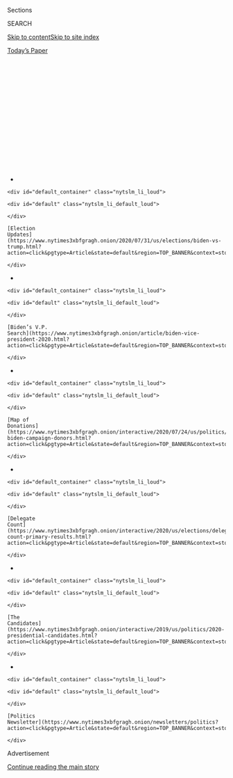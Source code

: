 <div id="app">

<div>

<div>

<div>

<div class="NYTAppHideMasthead css-1q2w90k e1suatyy0">

<div class="section css-ui9rw0 e1suatyy2">

<div class="css-eph4ug er09x8g0">

<div class="css-6n7j50">

</div>

<span class="css-1dv1kvn">Sections</span>

<div class="css-10488qs">

<span class="css-1dv1kvn">SEARCH</span>

</div>

[Skip to content](#site-content)[Skip to site
index](#site-index)

</div>

<div class="css-10698na e1huz5gh0">

</div>

</div>

<div id="masthead-bar-one" class="section hasLinks css-15hmgas e1csuq9d3">

<div class="css-uqyvli e1csuq9d0">

</div>

<div class="css-1uqjmks e1csuq9d1">

</div>

<div class="css-9e9ivx">

[](https://myaccount.nytimes3xbfgragh.onion/auth/login?response_type=cookie&client_id=vi)

</div>

<div class="css-1bvtpon e1csuq9d2">

[Today’s
Paper](https://www.nytimes3xbfgragh.onion/section/todayspaper)

</div>

</div>

</div>

</div>

<div data-aria-hidden="false">

<div id="site-content" data-role="main">

<div>

<div class="css-1aor85t" style="opacity:0.000000001;z-index:-1;visibility:hidden">

<div class="css-1hqnpie">

<div class="css-epjblv">

<span class="css-17xtcya">[The
Upshot](/section/upshot)</span><span class="css-x15j1o">|</span><span class="css-fwqvlz">In
Poll, Trump Falls Far Behind Biden in Six Key Battleground
States</span>

</div>

<div class="css-k008qs">

<div class="css-1iwv8en">

<span class="css-18z7m18"></span>

<div>

</div>

</div>

<span class="css-1n6z4y">https://nyti.ms/2CCmZhz</span>

<div class="css-1705lsu">

<div class="css-4xjgmj">

<div class="css-4skfbu" data-role="toolbar" data-aria-label="Social Media Share buttons, Save button, and Comments Panel with current comment count" data-testid="share-tools">

  - 
  - 
  - 
  - 
    
    <div class="css-6n7j50">
    
    </div>

  - 
  - 

</div>

</div>

</div>

</div>

</div>

</div>

<div id="NYT_TOP_BANNER_REGION" class="css-13pd83m">

<div>

<div id="styln-elections-notifications-menu" class="section interactive-content interactive-size-medium css-1edisqu">

<div class="css-17ih8de interactive-body">

<div class="nytslm_innerContainer" data-aria-live="polite">

<div class="nytslm_title">

</div>

  - 
    
    <div id="default_container" class="nytslm_li_loud">
    
    <div id="default" class="nytslm_li_default_loud">
    
    </div>
    
    [Election
    Updates](https://www.nytimes3xbfgragh.onion/2020/07/31/us/elections/biden-vs-trump.html?action=click&pgtype=Article&state=default&region=TOP_BANNER&context=storylines_menu)
    
    </div>

  - 
    
    <div id="default_container" class="nytslm_li_loud">
    
    <div id="default" class="nytslm_li_default_loud">
    
    </div>
    
    [Biden’s V.P.
    Search](https://www.nytimes3xbfgragh.onion/article/biden-vice-president-2020.html?action=click&pgtype=Article&state=default&region=TOP_BANNER&context=storylines_menu)
    
    </div>

  - 
    
    <div id="default_container" class="nytslm_li_loud">
    
    <div id="default" class="nytslm_li_default_loud">
    
    </div>
    
    [Map of
    Donations](https://www.nytimes3xbfgragh.onion/interactive/2020/07/24/us/politics/trump-biden-campaign-donors.html?action=click&pgtype=Article&state=default&region=TOP_BANNER&context=storylines_menu)
    
    </div>

  - 
    
    <div id="default_container" class="nytslm_li_loud">
    
    <div id="default" class="nytslm_li_default_loud">
    
    </div>
    
    [Delegate
    Count](https://www.nytimes3xbfgragh.onion/interactive/2020/us/elections/delegate-count-primary-results.html?action=click&pgtype=Article&state=default&region=TOP_BANNER&context=storylines_menu)
    
    </div>

  - 
    
    <div id="default_container" class="nytslm_li_loud">
    
    <div id="default" class="nytslm_li_default_loud">
    
    </div>
    
    [The
    Candidates](https://www.nytimes3xbfgragh.onion/interactive/2019/us/politics/2020-presidential-candidates.html?action=click&pgtype=Article&state=default&region=TOP_BANNER&context=storylines_menu)
    
    </div>

  - 
    
    <div id="default_container" class="nytslm_li_loud">
    
    <div id="default" class="nytslm_li_default_loud">
    
    </div>
    
    [Politics
    Newsletter](https://www.nytimes3xbfgragh.onion/newsletters/politics?action=click&pgtype=Article&state=default&region=TOP_BANNER&context=storylines_menu)
    
    </div>

</div>

</div>

</div>

</div>

</div>

<div id="top-wrapper" class="css-1sy8kpn">

<div id="top-slug" class="css-l9onyx">

Advertisement

</div>

[Continue reading the main
story](#after-top)

<div class="ad top-wrapper" style="text-align:center;height:100%;display:block;min-height:250px">

<div id="top" class="place-ad" data-position="top" data-size-key="top">

</div>

</div>

<div id="after-top">

</div>

</div>

<div>

<div class="css-v5btjw etb61u70">

<div class="css-h03alg etb61u71">

Upshot

</div>

</div>

<div id="sponsor-wrapper" class="css-1hyfx7x">

<div id="sponsor-slug" class="css-19vbshk">

Supported by

</div>

[Continue reading the main
story](#after-sponsor)

<div id="sponsor" class="ad sponsor-wrapper" style="text-align:center;height:100%;display:block">

</div>

<div id="after-sponsor">

</div>

</div>

<div class="css-186x18t">

</div>

<div class="css-1vkm6nb ehdk2mb0">

# In Poll, Trump Falls Far Behind Biden in Six Key Battleground States

</div>

Dwindling white support for the president leads to a deficit of at least
six points in each state.

<div class="css-18e8msd">

<div class="css-vp77d3 epjyd6m0">

<div class="css-hus3qt ey68jwv0" data-aria-hidden="true">

[![Nate
Cohn](https://static01.graylady3jvrrxbe.onion/images/2018/06/13/multimedia/author-nate-cohn/author-nate-cohn-thumbLarge.jpg
"Nate Cohn")](https://www.nytimes3xbfgragh.onion/by/nate-cohn)

</div>

<div class="css-1baulvz">

By [<span class="css-1baulvz last-byline" itemprop="name">Nate
Cohn</span>](https://www.nytimes3xbfgragh.onion/by/nate-cohn)

</div>

</div>

  - 
    
    <div class="css-ld3wwf e16638kd2">
    
    Published June 25, 2020Updated July 20,
    2020
    
    </div>

  - 
    
    <div class="css-4xjgmj">
    
    <div class="css-pvvomx" data-role="toolbar" data-aria-label="Social Media Share buttons, Save button, and Comments Panel with current comment count" data-testid="share-tools">
    
      - 
      - 
      - 
      - 
        
        <div class="css-6n7j50">
        
        </div>
    
      - 
      - 
    
    </div>
    
    </div>

</div>

</div>

<div class="section meteredContent css-1r7ky0e" name="articleBody" itemprop="articleBody">

<div id="battleground-topline-table" class="section interactive-content interactive-size-scoop css-jme28f" data-id="100000007206380">

<div class="css-17ih8de interactive-body" data-sourceid="100000007206380">

<div class="g-story g-freebird g-max-limit" data-preview-slug="2020-06-15-siena-poll-wave-1">

<div id="topline-table" class="g-asset g-graphic" style="max-width: 600px">

<div data-role="img">

<div class="g-topline-table g-chart-container state">

<div class="g-banner-section">

###### NYT Upshot/  
Siena College poll

<div class="g-headshots-cont">

<div class="g-headshot-group biden-headshot-group">

![](https://static01.graylady3jvrrxbe.onion/newsgraphics/2020/06/15/siena-poll-wave-1/1099537c29f271db65813de9ab77ed10211d2920/headshots/biden-new.png)

</div>

<div class="g-headshot-group trump-headshot-group">

![](https://static01.graylady3jvrrxbe.onion/newsgraphics/2020/06/15/siena-poll-wave-1/1099537c29f271db65813de9ab77ed10211d2920/headshots/trump-new.png)

</div>

</div>

</div>

#### <span class="g-biden">Joe Biden</span> holds a strong lead among registered voters in six battleground states carried by <span class="g-trump">Donald Trump</span> in 2016.

<table>
<colgroup>
<col style="width: 33%" />
<col style="width: 33%" />
<col style="width: 33%" />
</colgroup>
<thead>
<tr class="header">
<th></th>
<th>2016 Result</th>
<th>NYT/Siena<br />
June 2020</th>
</tr>
</thead>
<tbody>
<tr class="odd">
<td>Michigan <span class="g-n">(n=610)</span></td>
<td><span class="g-poll-leader-margin">&lt;1</span> <span class="g-poll-leader-name">Trump</span></td>
<td><span class="g-poll-leader-margin">+11</span> <span class="g-poll-leader-name">Biden</span>
<div class="g-levels">
47-36
</div></td>
</tr>
<tr class="even">
<td>Wisconsin <span class="g-n">(655)</span></td>
<td><span class="g-poll-leader-margin">&lt;1</span> <span class="g-poll-leader-name">Trump</span></td>
<td><span class="g-poll-leader-margin">+11</span> <span class="g-poll-leader-name">Biden</span>
<div class="g-levels">
49-38
</div></td>
</tr>
<tr class="odd">
<td>Pennsylvania <span class="g-n">(651)</span></td>
<td><span class="g-poll-leader-margin">&lt;1</span> <span class="g-poll-leader-name">Trump</span></td>
<td><span class="g-poll-leader-margin">+10</span> <span class="g-poll-leader-name">Biden</span>
<div class="g-levels">
50-40
</div></td>
</tr>
<tr class="even">
<td>Florida <span class="g-n">(651)</span></td>
<td><span class="g-poll-leader-margin">+1</span> <span class="g-poll-leader-name">Trump</span></td>
<td><span class="g-poll-leader-margin">+6</span> <span class="g-poll-leader-name">Biden</span>
<div class="g-levels">
47-41
</div></td>
</tr>
<tr class="odd">
<td>Arizona <span class="g-n">(650)</span></td>
<td><span class="g-poll-leader-margin">+4</span> <span class="g-poll-leader-name">Trump</span></td>
<td><span class="g-poll-leader-margin">+7</span> <span class="g-poll-leader-name">Biden</span>
<div class="g-levels">
48-41
</div></td>
</tr>
<tr class="even">
<td>North Carolina <span class="g-n">(653)</span></td>
<td><span class="g-poll-leader-margin">+4</span> <span class="g-poll-leader-name">Trump</span></td>
<td><span class="g-poll-leader-margin">+9</span> <span class="g-poll-leader-name">Biden</span>
<div class="g-levels">
49-40
</div></td>
</tr>
</tbody>
</table>

<div class="g-poll-note">

Based on a New York Times/Siena College poll of 3,870 registered voters
from June 8 to June 18.

</div>

</div>

</div>

</div>

</div>

</div>

</div>

<div class="css-1fanzo5 StoryBodyCompanionColumn">

<div class="css-53u6y8">

[President
Trump](https://www.nytimes3xbfgragh.onion/interactive/2020/us/elections/donald-trump.html)
has lost significant ground in the six battleground states that clinched
his Electoral College victory in 2016, according to New York Times/Siena
College surveys, with Joseph R.
[Biden](https://www.nytimes3xbfgragh.onion/2020/07/03/upshot/joe-biden-voters-coronavirus.html)
Jr. opening double-digit leads in Michigan,
[Pennsylvania](https://www.nytimes3xbfgragh.onion/2020/07/02/us/politics/pennsylvania-trump-biden.html)
and Wisconsin.

[Mr.
Trump’s](https://www.nytimes3xbfgragh.onion/2020/07/02/us/politics/pennsylvania-trump-biden.html)
once-commanding [advantage among white
voters](https://www.nytimes3xbfgragh.onion/2020/06/29/us/politics/trump-swing-voters.html)
has nearly vanished, a development that would all but preclude the
president’s re-election if it persisted. Mr. Biden now has a 21-point
lead among white college graduates, and the president is losing among
white voters in the three Northern battleground states — not by much,
but he won them by nearly 10 points in 2016.

Four years ago, Mr. Trump’s strength in the disproportionately white
working-class battleground states allowed him to win the Electoral
College while losing the popular vote. The surveys indicate that the
president continues to fare better in these relatively white
battleground states than he does nationwide.

A separate Times/Siena survey released on Wednesday found Mr. Biden
leading by [14 points
nationwide](https://www.nytimes3xbfgragh.onion/2020/06/24/us/politics/trump-biden-poll-nyt-upshot-siena-college.html),
50 percent to 36 percent.

</div>

</div>

<div class="css-1fanzo5 StoryBodyCompanionColumn">

<div class="css-53u6y8">

Mr. Biden would win the presidency with at least 333 electoral votes,
far more than the 270 needed, if he won all six of the states surveyed
and held those won by Hillary Clinton four years ago. Most combinations
of any three of the six states — which also include Florida, Arizona and
North Carolina — would suffice.

With a little more than four months to go until the election, there is
still time for the president’s political standing to recover, just as it
did on so many occasions four years ago. He maintains a substantial
advantage on the economy, which could become an even more central issue
in what has already been a volatile election cycle. And many of the
undecided voters in these states lean Republican, and may end up
returning to their party’s nominee.

But for now, the findings confirm that the president’s political
standing has deteriorated sharply since October, when Times/Siena polls
found Mr. Biden ahead by just two percentage points across the same six
states (the average gap is now nine points). Since then, the nation has
faced a series of crises that would pose a grave political challenge to
any president seeking re-election. The
[polls](https://www.nytimes3xbfgragh.onion/2020/07/20/upshot/biden-trump-poll.html)
suggest that battleground-state voters believe the president has
struggled to meet the moment.

Over all, 42 percent of voters in the battleground states approve of how
Mr. Trump is handling his job as president, while 54 percent disapprove.

</div>

</div>

<div class="css-1fanzo5 StoryBodyCompanionColumn">

<div class="css-53u6y8">

These six​ states — with their mix of major cities, old industrial hubs,
growing suburbs, and even farmland — together deliver a grim judgment of
Mr. Trump on recent issues that have shaken American life. His handling
of the pandemic and the protests after the death of George Floyd help
explain his erosion across both old and new
battlegrounds.

</div>

</div>

<div id="battleground-issues" class="section interactive-content interactive-size-scoop css-bvtwvj" data-id="100000007206520">

<div class="css-17ih8de interactive-body" data-sourceid="100000007206520">

<div class="g-story g-freebird g-max-limit" data-preview-slug="2020-06-15-siena-poll-wave-1">

<div id="issues-chart" class="g-asset g-graphic" style="max-width: 600px">

<div data-role="img">

<div class="g-topline-table g-chart-container g-issues">

#### President Trump has the most support among voters in dealing with the economy, the least on issues connected to race.

###### Battleground voters who approve of Trump’s handling of ...

<table>
<colgroup>
<col style="width: 50%" />
<col style="width: 50%" />
</colgroup>
<tbody>
<tr class="odd">
<td>The economy</td>
<td><div class="g-bar-group">
<div class="g-bar" style="width: 100%">

</div>
<div class="g-bar-label" style="right: 0%">
56%
</div>
</div></td>
</tr>
<tr class="even">
<td>Coronavirus</td>
<td><div class="g-bar-group">
<div class="g-bar" style="width: 74.2222685742248%">

</div>
<div class="g-bar-label" style="right: 25.7777314257752%">
41%
</div>
</div></td>
</tr>
<tr class="odd">
<td>Criminal justice</td>
<td><div class="g-bar-group">
<div class="g-bar" style="width: 72.77952882885359%">

</div>
<div class="g-bar-label" style="right: 27.220471171146414%">
40%
</div>
</div></td>
</tr>
<tr class="even">
<td>Race relations</td>
<td><div class="g-bar-group">
<div class="g-bar" style="width: 60.774069511599734%">

</div>
<div class="g-bar-label" style="right: 39.225930488400266%">
34%
</div>
</div></td>
</tr>
<tr class="odd">
<td>Floyd protests</td>
<td><div class="g-bar-group">
<div class="g-bar" style="width: 55.37750396076264%">

</div>
<div class="g-bar-label" style="right: 44.62249603923736%">
31%
</div>
</div></td>
</tr>
</tbody>
</table>

<div class="g-poll-note">

Based on a New York Times/Siena College poll of 3,870 registered voters
from June 8 to June 18.

</div>

</div>

</div>

</div>

</div>

</div>

</div>

<div class="css-1fanzo5 StoryBodyCompanionColumn">

<div class="css-53u6y8">

Allan Larson, 83, a recently retired mechanical engineer in Apache
Junction, Ariz., began to regret his vote for the president shortly
after he took office — he said Mr. Trump tried to do away with too many
things President Obama had done, and kept firing good people — but his
handling of the pandemic solidified his
views.

<div id="NYT_MAIN_CONTENT_1_REGION" class="css-9tf9ac">

<div>

<div id="styln-nfldraft-updates-block" class="section interactive-content interactive-size-medium css-1ftcdic">

<div class="css-17ih8de interactive-body">

<div id="styln-briefing-block" data-asset-id="">

<div class="briefing-block-header-section">

# [Latest Updates: 2020 Election](https://www.nytimes3xbfgragh.onion/2020/07/31/us/elections/biden-vs-trump.html?action=click&pgtype=Article&state=default&region=MAIN_CONTENT_1&context=storylines_live_updates)

<div class="briefing-block-ts">

Updated 2020-08-01T01:26:45.732Z

</div>

</div>

  - [Kamala Harris, a top vice-presidential contender, confronts double
    standards.](https://www.nytimes3xbfgragh.onion/2020/07/31/us/elections/biden-vs-trump.html?action=click&pgtype=Article&state=default&region=MAIN_CONTENT_1&context=storylines_live_updates#link-29fdff45)
  - [Karen Bass and Susan Rice are rising on Biden’s vice-presidential
    shortlist.](https://www.nytimes3xbfgragh.onion/2020/07/31/us/elections/biden-vs-trump.html?action=click&pgtype=Article&state=default&region=MAIN_CONTENT_1&context=storylines_live_updates#link-13ec3d9c)
  - [Trump says Russian bounties to kill U.S. troops ‘never took
    place.’](https://www.nytimes3xbfgragh.onion/2020/07/31/us/elections/biden-vs-trump.html?action=click&pgtype=Article&state=default&region=MAIN_CONTENT_1&context=storylines_live_updates#link-49e9a016)

<div class="briefing-block-footer">

<div class="briefing-block-footer-meta">

[See more
updates](https://www.nytimes3xbfgragh.onion/2020/07/31/us/elections/biden-vs-trump.html?action=click&pgtype=Article&state=default&region=MAIN_CONTENT_1&context=storylines_live_updates)

</div>

</div>

</div>

</div>

</div>

</div>

</div>

“He’s not doing anything about this here virus,” said Mr. Larson, who
plans to vote for Mr. Biden. “Just the way he’s running things, I don’t
think he’s doing the job he should do.”

On these recent issues, voter disapproval reflects more than just
general dissatisfaction with the state of the country. It seems to
reflect deeper disagreement with the president’s prioritization of the
economy over stopping the spread of coronavirus, and with his focus on
law and order over criminal justice.

A majority of voters, 63 percent, say they would rather back a
presidential candidate who focuses on the cause of protests, even when
the protests go too far, while just 31 percent say they would prefer to
support a candidate who says we need to be tough on demonstrations that
go too far.

Despite double-digit unemployment, 55 percent of voters in these six
states say the federal government’s priority should be to limit the
spread of the coronavirus, even if it hurts the economy, while just 35
percent say the federal government’s priority should be to restart the
economy. Even the newly unemployed, who would seem to have the most to
gain from a reopened economy, say stopping the coronavirus should be the
government’s priority.

A high-profile
[clash](https://www.nytimes3xbfgragh.onion/2020/05/31/us/politics/michigan-trump-election.html)
with Gov. Gretchen Whitmer of Michigan encapsulates the president’s
challenge. Mr. Trump sided with protesters who opposed her stay-at-home
orders, but voters in the state oppose the protests against social
distancing restrictions by 57 percent to 37 percent.

</div>

</div>

<div class="css-1fanzo5 StoryBodyCompanionColumn">

<div class="css-53u6y8">

As of now, 59 percent of voters in Michigan disapprove of Mr. Trump’s
handling of the coronavirus, the highest level of disapproval in any
battleground state polled. And nearly 40 percent of registered voters
there, including 11 percent of Republicans, say he has treated their
state worse than others in response to the
pandemic.

</div>

</div>

<div id="battleground-michigan" class="section interactive-content interactive-size-scoop css-bvtwvj" data-id="100000007206518">

<div class="css-17ih8de interactive-body" data-sourceid="100000007206518">

<div class="g-story g-freebird g-max-limit" data-preview-slug="2020-06-15-siena-poll-wave-1">

<div id="michigan-trump" class="g-asset g-graphic" style="max-width: 600px">

<div data-role="img">

<div class="g-topline-table g-chart-container g-michigan">

#### Voters in Michigan were much more likely to say that they thought President Trump treated their state unfairly in responding to the coronavirus.

###### Voters who say Trump treated their state worse than most:

<table>
<colgroup>
<col style="width: 50%" />
<col style="width: 50%" />
</colgroup>
<tbody>
<tr class="odd">
<td><span class="g-nyt-label-1">Arizona</span></td>
<td><div class="g-bar-group">
<div class="g-bar" style="width: 18.587761609913052%">

</div>
<div class="g-bar-label" style="right: 81.41223839008694%">
7%
</div>
</div></td>
</tr>
<tr class="even">
<td><span class="g-nyt-label-1">Florida</span></td>
<td><div class="g-bar-group">
<div class="g-bar" style="width: 21.120567993322233%">

</div>
<div class="g-bar-label" style="right: 78.87943200667777%">
8%
</div>
</div></td>
</tr>
<tr class="odd">
<td><span class="g-nyt-label-1">Michigan</span></td>
<td><div class="g-bar-group">
<div class="g-bar" style="width: 100%">

</div>
<div class="g-bar-label" style="right: 0%">
37%
</div>
</div></td>
</tr>
<tr class="even">
<td><span class="g-nyt-label-1">North Carolina</span></td>
<td><div class="g-bar-group">
<div class="g-bar" style="width: 38.20019826326635%">

</div>
<div class="g-bar-label" style="right: 61.79980173673365%">
14%
</div>
</div></td>
</tr>
<tr class="odd">
<td><span class="g-nyt-label-1">Pennsylvania</span></td>
<td><div class="g-bar-group">
<div class="g-bar" style="width: 34.711227444542%">

</div>
<div class="g-bar-label" style="right: 65.288772555458%">
13%
</div>
</div></td>
</tr>
<tr class="even">
<td><span class="g-nyt-label-1">Wisconsin</span></td>
<td><div class="g-bar-group">
<div class="g-bar" style="width: 27.131054975759156%">

</div>
<div class="g-bar-label" style="right: 72.86894502424084%">
10%
</div>
</div></td>
</tr>
</tbody>
</table>

<div class="g-poll-note">

Based on a New York Times/Siena College poll of 3,870 registered voters
from June 8 to June 18.

</div>

</div>

</div>

</div>

</div>

</div>

</div>

<div class="css-1fanzo5 StoryBodyCompanionColumn">

<div class="css-53u6y8">

Mr. Trump’s ratings are healthier on the kinds of issues that might have
dominated the election season under more ordinary circumstances. His 56
percent approval rating on the economy, versus 40 percent who
disapprove, is nearly the opposite of his overall job approval rating.
Battleground voters say by a double-digit margin that he would do a
better job on the issue than Mr. Biden, and they also prefer Mr. Trump
to handle relations with China.

There is still time for memories to fade or for the national debate to
return to more favorable turf for the president.

Joe Cook, a 35-year-old bakery manager in Orlando, Fla., voted for Mr.
Trump in 2016 and disapproves of how he has handled the coronavirus
outbreak. He said Mr. Trump shouldn’t have let the economy be shut down
during the pandemic, and should have cracked down on rioters.

Nevertheless, he will stick with Mr. Trump because he has run on lower
taxes and less regulation. “The less government in my life, the better,”
Mr. Cook said.

For now, though, the president’s coalition has suffered serious
defections, eroding the familiar demographic divides of recent
elections.

</div>

</div>

<div class="css-1fanzo5 StoryBodyCompanionColumn">

<div class="css-53u6y8">

Mr. Trump retains the support of 86 percent of respondents who said they
voted for him in 2016, down from 92 percent in October.

Mr. Biden, by contrast, has emerged from a contested primary with a
unified Democratic coalition. He wins 93 percent of the voters who
backed Mrs. Clinton four years ago, as well as 92 percent of
self-identified Democrats. Mr. Biden also enjoys a significant advantage
among those who voted for neither Mr. Trump nor Mrs. Clinton in 2016. He
has a 35-point lead among battleground voters who said they backed a
minor-party candidate or wrote in another.

Together, these shifts give Mr. Biden a six-point lead among voters who
participated in the 2016 election, according to voter-file records. The
same voters said they backed Mr. Trump over Mrs. Clinton in 2016 by 2.5
percentage points, slightly better for Mr. Trump than the actual result
of the six states, offering a level of validity to the survey’s
findings. Mr. Biden also has a 17-point lead among registered voters who
did not vote in the 2016 race.

Mr. Trump’s edge among white voters has dwindled despite national
attention to the kind of racial issues that many analysts believed
propelled his strength among white voters in the first place. If
attitudes about race were vital to Mr. Trump’s appeal with white voters,
then a foundation of his strength has been badly shaken.

[National polls
suggest](https://www.nytimes3xbfgragh.onion/interactive/2020/06/10/upshot/black-lives-matter-attitudes.html)
that the Black Lives Matter movement has become significantly more
popular since the 2016 election. The Times/Siena polls find that white
voters in the battleground states support the recent protests and agree
with the movement’s major complaints about the criminal justice system,
including that the death of Mr. Floyd is part of a broader pattern of
excessive police violence, and that the criminal justice system is
biased against African-Americans. They disapprove of how the president
is handling both the recent protests and race relations more generally.

Mr. Biden’s gains among white voters have been largest among the young
and college-educated white voters likeliest to back the protesters’
views on racial issues.

Over all in the six states, Mr. Biden holds a 55-34 lead among white
voters with at least a four-year college degree, an 11-point gain from
October. White voters under age 35 now back Mr. Biden by a margin of 50
percent to 31 percent, up from an all-but-tied race in October.

</div>

</div>

<div class="css-1fanzo5 StoryBodyCompanionColumn">

<div class="css-53u6y8">

White voters with more conservative attitudes on racial issues appear to
have soured on Mr. Trump in recent months, and yet they have not
embraced Mr.
Biden.

</div>

</div>

<div id="battleground-crosstabs" class="section interactive-content interactive-size-scoop css-bvtwvj" data-id="100000007206511">

<div class="css-17ih8de interactive-body" data-sourceid="100000007206511">

<div class="g-story g-freebird g-max-limit" data-preview-slug="2020-06-15-siena-poll-wave-1">

<div id="subgroup-table" class="g-asset g-graphic" style="max-width: 600px">

<div data-role="img">

<div class="g-topline-table g-chart-container demos">

#### Biden’s standing in battleground states represents a major shift in support from 2016 with nearly every group of voters.

<table>
<colgroup>
<col style="width: 20%" />
<col style="width: 20%" />
<col style="width: 20%" />
<col style="width: 20%" />
<col style="width: 20%" />
</colgroup>
<thead>
<tr class="header">
<th></th>
<th>Polls<br />
in 2016</th>
<th>NYT/Siena<br />
Oct. 2019</th>
<th>NYT/Siena<br />
June 2020</th>
<th>Change from 2019 NYT poll</th>
</tr>
</thead>
<tbody>
<tr class="odd">
<td>All reg. voters <span class="g-n">(n=3,870)</span></td>
<td><span class="g-poll-leader-margin">&lt;1</span> <span class="g-poll-leader-name">Clinton</span></td>
<td><span class="g-poll-leader-margin">+2</span> <span class="g-poll-leader-name">Biden</span></td>
<td><span class="g-poll-leader-margin">+9</span> <span class="g-poll-leader-name">Biden</span></td>
<td><div class="g-arrow-cont">
<div class="g-zero-marker" style="left: 92.59259259259258%;">

</div>
<div class="g-arrow" style="left: 65.77777777777779%; width: 26.814814814814795%; ">

</div>
<div class="g-endpoint-label g-arrow-label" style="right: 36.222222222222214%; ">
+7
</div>
</div></td>
</tr>
</tbody>
</table>

###### gender

<table>
<colgroup>
<col style="width: 20%" />
<col style="width: 20%" />
<col style="width: 20%" />
<col style="width: 20%" />
<col style="width: 20%" />
</colgroup>
<tbody>
<tr class="odd">
<td>Male <span class="g-n">(n=1,772)</span></td>
<td><span class="g-poll-leader-margin">+8</span> <span class="g-poll-leader-name">Trump</span></td>
<td><span class="g-poll-leader-margin">+12</span> <span class="g-poll-leader-name">Trump</span></td>
<td><span class="g-poll-leader-margin">+2</span> <span class="g-poll-leader-name">Trump</span></td>
<td><div class="g-arrow-cont">
<div class="g-zero-marker" style="left: 92.59259259259258%;">

</div>
<div class="g-arrow" style="left: 57.274622222222234%; width: 35.31797037037035%; ">

</div>
<div class="g-endpoint-label g-arrow-label" style="right: 44.725377777777766%; ">
+10
</div>
</div></td>
</tr>
<tr class="even">
<td>Female <span class="g-n">(2,098)</span></td>
<td><span class="g-poll-leader-margin">+8</span> <span class="g-poll-leader-name">Clinton</span></td>
<td><span class="g-poll-leader-margin">+13</span> <span class="g-poll-leader-name">Biden</span></td>
<td><span class="g-poll-leader-margin">+19</span> <span class="g-poll-leader-name">Biden</span></td>
<td><div class="g-arrow-cont">
<div class="g-zero-marker" style="left: 92.59259259259258%;">

</div>
<div class="g-arrow" style="left: 71.73895925925922%; width: 20.853633333333363%; ">

</div>
<div class="g-endpoint-label g-arrow-label" style="right: 30.261040740740782%; ">
+6
</div>
</div></td>
</tr>
</tbody>
</table>

###### Race and education

<table>
<colgroup>
<col style="width: 20%" />
<col style="width: 20%" />
<col style="width: 20%" />
<col style="width: 20%" />
<col style="width: 20%" />
</colgroup>
<tbody>
<tr class="odd">
<td>White <span class="g-n">(n=2,718)</span></td>
<td><span class="g-poll-leader-margin">+15</span> <span class="g-poll-leader-name">Trump</span></td>
<td><span class="g-poll-leader-margin">+12</span> <span class="g-poll-leader-name">Trump</span></td>
<td><span class="g-poll-leader-margin">+4</span> <span class="g-poll-leader-name">Trump</span></td>
<td><div class="g-arrow-cont">
<div class="g-zero-marker" style="left: 92.59259259259258%;">

</div>
<div class="g-arrow" style="left: 62.22222222222226%; width: 30.370370370370324%; ">

</div>
<div class="g-endpoint-label g-arrow-label" style="right: 39.77777777777774%; ">
+8
</div>
</div></td>
</tr>
<tr class="even">
<td>White, college <span class="g-n">(1,228)</span></td>
<td><span class="g-poll-leader-margin">+6</span> <span class="g-poll-leader-name">Clinton</span></td>
<td><span class="g-poll-leader-margin">+10</span> <span class="g-poll-leader-name">Biden</span></td>
<td><span class="g-poll-leader-margin">+21</span> <span class="g-poll-leader-name">Biden</span></td>
<td><div class="g-arrow-cont">
<div class="g-zero-marker" style="left: 92.59259259259258%;">

</div>
<div class="g-arrow" style="left: 50.92592592592591%; width: 41.66666666666667%; ">

</div>
<div class="g-endpoint-label g-arrow-label" style="right: 51.07407407407409%; ">
+11
</div>
</div></td>
</tr>
<tr class="odd">
<td>White, no coll. <span class="g-n">(1,472)</span></td>
<td><span class="g-poll-leader-margin">+26</span> <span class="g-poll-leader-name">Trump</span></td>
<td><span class="g-poll-leader-margin">+24</span> <span class="g-poll-leader-name">Trump</span></td>
<td><span class="g-poll-leader-margin">+16</span> <span class="g-poll-leader-name">Trump</span></td>
<td><div class="g-arrow-cont">
<div class="g-zero-marker" style="left: 92.59259259259258%;">

</div>
<div class="g-arrow" style="left: 63.481481481481495%; width: 29.111111111111086%; ">

</div>
<div class="g-endpoint-label g-arrow-label" style="right: 38.518518518518505%; ">
+8
</div>
</div></td>
</tr>
<tr class="even">
<td>Black <span class="g-n">(382)</span></td>
<td><span class="g-poll-leader-margin">+79</span> <span class="g-poll-leader-name">Clinton</span></td>
<td><span class="g-poll-leader-margin">+74</span> <span class="g-poll-leader-name">Biden</span></td>
<td><span class="g-poll-leader-margin">+76</span> <span class="g-poll-leader-name">Biden</span></td>
<td><div class="g-arrow-cont">
<div class="g-zero-marker" style="left: 92.59259259259258%;">

</div>
<div class="g-arrow" style="left: 84.07407407407406%; width: 8.518518518518519%; ">

</div>
<div class="g-endpoint-label g-arrow-label" style="right: 17.925925925925938%; ">
+2
</div>
</div></td>
</tr>
<tr class="odd">
<td>Hispanic <span class="g-n">(376)</span></td>
<td><span class="g-poll-leader-margin">+36</span> <span class="g-poll-leader-name">Clinton</span></td>
<td><span class="g-poll-leader-margin">+35</span> <span class="g-poll-leader-name">Biden</span></td>
<td><span class="g-poll-leader-margin">+36</span> <span class="g-poll-leader-name">Biden</span></td>
<td><div class="g-arrow-cont">
<div class="g-zero-marker" style="left: 92.59259259259258%;">

</div>
<div class="g-arrow" style="left: 88.65832222222222%; width: 3.9342703703703563%; ">

</div>
<div class="g-endpoint-label g-arrow-label" style="right: 13.341677777777775%; ">
+1
</div>
</div></td>
</tr>
</tbody>
</table>

###### age

<table>
<colgroup>
<col style="width: 20%" />
<col style="width: 20%" />
<col style="width: 20%" />
<col style="width: 20%" />
<col style="width: 20%" />
</colgroup>
<tbody>
<tr class="odd">
<td>18 to 29 <span class="g-n">(n=616)</span></td>
<td><span class="g-poll-leader-margin">+21</span> <span class="g-poll-leader-name">Clinton</span></td>
<td><span class="g-poll-leader-margin">+17</span> <span class="g-poll-leader-name">Biden</span></td>
<td><span class="g-poll-leader-margin">+38</span> <span class="g-poll-leader-name">Biden</span></td>
<td><div class="g-arrow-cont">
<div class="g-zero-marker" style="left: 92.59259259259258%;">

</div>
<div class="g-arrow" style="left: 15.817962962962975%; width: 76.7746296296296%; ">

</div>
<div class="g-endpoint-label g-arrow-label" style="right: 86.18203703703702%; ">
+21
</div>
</div></td>
</tr>
<tr class="even">
<td>30 to 44 <span class="g-n">(756)</span></td>
<td><span class="g-poll-leader-margin">+1</span> <span class="g-poll-leader-name">Clinton</span></td>
<td><span class="g-poll-leader-margin">+8</span> <span class="g-poll-leader-name">Biden</span></td>
<td><span class="g-poll-leader-margin">+15</span> <span class="g-poll-leader-name">Biden</span></td>
<td><div class="g-arrow-cont">
<div class="g-zero-marker" style="left: 92.59259259259258%;">

</div>
<div class="g-arrow" style="left: 66.32083703703702%; width: 26.271755555555558%; ">

</div>
<div class="g-endpoint-label g-arrow-label" style="right: 35.67916296296298%; ">
+7
</div>
</div></td>
</tr>
<tr class="odd">
<td>45 to 64 <span class="g-n">(1,288)</span></td>
<td><span class="g-poll-leader-margin">&lt;1</span> <span class="g-poll-leader-name">Trump</span></td>
<td><span class="g-poll-leader-margin">+7</span> <span class="g-poll-leader-name">Trump</span></td>
<td><span class="g-poll-leader-margin">+4</span> <span class="g-poll-leader-name">Trump</span></td>
<td><div class="g-arrow-cont">
<div class="g-zero-marker" style="left: 92.59259259259258%;">

</div>
<div class="g-arrow" style="left: 83.11598518518518%; width: 9.4766074074074%; ">

</div>
<div class="g-endpoint-label g-arrow-label" style="right: 18.88401481481482%; ">
+3
</div>
</div></td>
</tr>
<tr class="even">
<td>65+ <span class="g-n">(1,036)</span></td>
<td><span class="g-poll-leader-margin">+13</span> <span class="g-poll-leader-name">Trump</span></td>
<td><span class="g-poll-leader-margin">+1</span> <span class="g-poll-leader-name">Trump</span></td>
<td><span class="g-poll-leader-margin">+6</span> <span class="g-poll-leader-name">Biden</span></td>
<td><div class="g-arrow-cont">
<div class="g-zero-marker" style="left: 92.59259259259258%;">

</div>
<div class="g-arrow" style="left: 67.97607777777777%; width: 24.616514814814806%; ">

</div>
<div class="g-endpoint-label g-arrow-label" style="right: 34.023922222222225%; ">
+7
</div>
</div></td>
</tr>
</tbody>
</table>

<div class="g-poll-note">

Figures in 2020 are from a New York Times/Siena College poll of 3,870
registered voters from June 8 to June 18. Figures from 2019 are from a
NYT Upshot/Siena College
[poll](https://www.nytimes3xbfgragh.onion/2019/11/04/upshot/trump-biden-warren-polls.html)
of 3,766 registered voters from Oct. 13 to Oct. 26. Figures from 2016
represent a combination of 7,802 battleground respondents in polls by
The New York Times/Siena College, The New York Times/CBS News, Pew
Research, The Washington Post/ABC News and CNN/ORC in fall 2016.

</div>

</div>

</div>

</div>

</div>

</div>

</div>

<div class="css-1fanzo5 StoryBodyCompanionColumn">

<div class="css-53u6y8">

White voters without a degree, the linchpin of the president’s winning
coalition, back Mr. Trump by a 16-point margin in the battlegrounds,
down from a 24-point margin in October and a 26-point one in the final
polls of the last election. Despite that slide, Mr. Biden’s support
among white voters without a degree has increased by only one percentage
point since October.

One such voter Mr. Biden has gained is Samantha Spencer, 29, from
Beloit, Wis. “There’s just been so many different things that I’ve been
like viscerally disgusted by,” she said. “I’m a Christian and I know a
lot of people who are also Christians are still sticking with him, but
for my faith I can’t justify supporting this garbage anymore.”

Mr. Biden leads among voters 65 and over, reversing a decade-long
Republican advantage. But he has made relatively limited gains among
voters over age 50 since October, including no gains at all among white
voters over age 50 without a college degree.

Their relatively conservative attitudes on race and the protests could
be part of the reason for the president’s resilience: White voters in
the battleground states who are 50 and over oppose the recent
demonstrations, and say too many have turned to violent rioting. They
are split on whether discrimination against whites is as big a problem
as discrimination against minorities, and say that riots are a bigger
problem than police treatment of African-Americans by a
10-percentage-point margin.

Perhaps more surprisingly, Mr. Biden has also made few to no gains among
nonwhite voters, despite the national attention on criminal justice and
racism over the last month.

</div>

</div>

<div class="css-1fanzo5 StoryBodyCompanionColumn">

<div class="css-53u6y8">

Over all in the battlegrounds, Mr. Biden leads among black voters by 83
percent to 7 percent, up only slightly from October. Hispanic voters
back Mr. Biden by 62-26, also essentially unchanged. Neither lead
exceeds Mrs. Clinton’s margin in the final polls from 2016.

Mr. Biden’s wide lead is a reflection of the president’s weakness rather
than of his own strength. Over all, 55 percent of Mr. Biden’s supporters
say their vote is more a vote against Mr. Trump than a vote for Mr.
Biden, while 80 percent of Mr. Trump’s supporters say they’re mainly
[voting](https://www.nytimes3xbfgragh.onion/2020/06/27/us/politics/trump-biden-protests-polling.html)
for the president. And Mr. Biden’s gains have come without any
improvement in his favorability ratings, even as Mr. Trump’s have
plummeted.

But Mr. Biden’s standing is nonetheless healthy by most measures. Over
all, 50 percent of battleground voters say they have a favorable view of
him, compared with 47 percent who have an unfavorable view.

It’s possible that Mr. Biden will struggle to match his wide lead in the
polls at the ballot box. The battleground voters who don’t back either
Mr. Biden or Mr. Trump tend to tilt Republican, whether by party
registration or by affiliation, and 34 percent say they voted for Mr.
Trump in 2016, compared with 20 percent who backed Mrs. Clinton.

Some of these voters may return to the president by the end of the race,
yet at the moment, 56 percent of these voters disapprove of his
performance, while just 29 percent approve.

The results suggest that Mr. Biden still has an open path to a sweeping
victory. Over all, 55 percent of registered voters in the battleground
states said there was at least “some chance” they would support Mr.
Biden in the election, including 12 percent of Republicans, 11 percent
of voters who backed Mr. Trump in 2016, and 44 percent of the
Republican-tilting undecided voters.

As for Mr. Trump, 55 percent of registered voters in the battlegrounds
said there was “not really any chance” they would vote for him this
November.

</div>

</div>

<div id="2020-pollingribbon" class="section interactive-content interactive-size-scoop css-m2zfm8" data-id="100000007205799">

<div class="css-17ih8de interactive-body" data-sourceid="100000007205799">

<div id="g-graphic" class="g-bg-ribbon-widget g-bg-ribbon-belt g-bg-ribbon-belt-upshot">

<div class="g-belt-container">

<div class="belt-kicker">

### New York Times/Siena College polls

We asked thousands of voters across the country about President Trump,
Joseph R. Biden Jr., the coronavirus pandemic, Black Lives Matter and
more.

</div>

  - 
    
    <div class="image">
    
    [![](https://static01.graylady3jvrrxbe.onion/newsgraphics/2020/06/23/2020-pollingribbon/3133357315cec7c0cac77287fdc6f8ec7774b74f/thumbs/allstates.jpg)](https://www.nytimes3xbfgragh.onion/2020/06/24/us/politics/trump-biden-poll-nyt-upshot-siena-college.html)
    
    </div>
    
    <div class="text">
    
    [](https://www.nytimes3xbfgragh.onion/2020/06/24/us/politics/trump-biden-poll-nyt-upshot-siena-college.html)
    
    # Biden Takes Dominant Lead as Voters Reject Trump on Virus and Race
    
    </div>
    
    June 24,
    2020

  - 
    
    <div class="image">
    
    [![](https://static01.graylady3jvrrxbe.onion/newsgraphics/2020/06/23/2020-pollingribbon/3133357315cec7c0cac77287fdc6f8ec7774b74f/thumbs/battlestates.jpg)](https://www.nytimes3xbfgragh.onion/2020/06/25/upshot/poll-2020-biden-battlegrounds.html)
    
    </div>
    
    <div class="text">
    
    [](https://www.nytimes3xbfgragh.onion/2020/06/25/upshot/poll-2020-biden-battlegrounds.html)
    
    # Showing Strength With White Voters, Biden Builds Lead in Battleground States
    
    </div>
    
    June 25,
    2020

  - 
    
    <div class="image">
    
    [![](https://static01.graylady3jvrrxbe.onion/newsgraphics/2020/06/23/2020-pollingribbon/3133357315cec7c0cac77287fdc6f8ec7774b74f/thumbs/altraces.jpg)](https://www.nytimes3xbfgragh.onion/2020/06/25/us/politics/trump-senate-republicans-poll.html)
    
    </div>
    
    <div class="text">
    
    [](https://www.nytimes3xbfgragh.onion/2020/06/25/us/politics/trump-senate-republicans-poll.html)
    
    # Trump’s Sagging Popularity Drags Down Republican Senate Candidates
    
    </div>
    
    June 25,
    2020

  - 
    
    <div class="image">
    
    [![](https://static01.graylady3jvrrxbe.onion/newsgraphics/2020/06/23/2020-pollingribbon/3133357315cec7c0cac77287fdc6f8ec7774b74f/thumbs/vp.png)](https://www.nytimes3xbfgragh.onion/2020/06/26/us/politics/biden-vice-president-voters.html)
    
    </div>
    
    <div class="text">
    
    [](https://www.nytimes3xbfgragh.onion/2020/06/26/us/politics/biden-vice-president-voters.html)
    
    # Biden Is Getting a Lot of Advice on His V.P. Here’s What Voters Think.
    
    </div>
    
    June 26, 2020

<div class="belt-footer">

</div>

</div>

</div>

</div>

</div>

<div class="css-1fanzo5 StoryBodyCompanionColumn">

<div class="css-53u6y8">

-----

The Times/Siena poll of 3,870 registered voters in Pennsylvania,
Michigan, Florida, Arizona, Wisconsin and North Carolina was conducted
from June 8 to 18. The margin of sampling error for an individual state
poll ranges from plus-or-minus 4.1 to 4.6 percentage points. The margin
of sampling error on the full battleground sample is plus-or-minus 1.8
percentage points.

Here are the
[crosstabs](https://int.graylady3jvrrxbe.onion/data/documenttools/battleground-0625/6ca076db1919b722/full.pdf)
and
[methodology](https://int.graylady3jvrrxbe.onion/data/documenttools/nyt-siena-poll-methodology-june-2020/f6f533b4d07f4cbe/full.pdf)
for the poll.

-----

Claire Cain Miller contributing
reporting.

</div>

</div>

</div>

<div>

</div>

<div>

</div>

<div id="NYT_BELOW_MAIN_CONTENT_REGION">

<div>

<div id="STLYN_guide_v1_STYLN_guide_a" class="section css-l08pwh interactive-content interactive-size-medium">

<div class="css-17ih8de interactive-body">

<div class="g-story g-freebird g-max-limit" data-preview-slug="styln-scroll-guide">

</div>

<div id="g-electionguide-id" class="g-electionguide">

<div class="g-electionguide-container">

<div class="g-electionguide-wrapper">

<div class="g-electionguide-logo">

</div>

# Our 2020 Election Guide

Updated July 31, 2020

  - 
    
    -----
    
    ## The Latest
    
      - President Trump’s assault on the Postal Service is intersecting
        with his attacks on mail-in voting. [Voting rights groups say it
        is a recipe for
        disaster.](https://www.nytimes3xbfgragh.onion/2020/07/31/us/politics/trump-usps-mail-delays.html?action=click&pgtype=Article&state=default&region=BELOW_MAIN_CONTENT&context=storylines_guide)

  - 
    
    -----
    
    ## Biden’s V.P. Search
    
      - [Here are 13
        women](https://www.nytimes3xbfgragh.onion/article/biden-vice-president-2020.html?action=click&pgtype=Article&state=default&region=BELOW_MAIN_CONTENT&context=storylines_guide)
        who have been under consideration to be Joe Biden’s running
        mate, and why each might be chosen — and might not be.

  - 
    
    -----
    
    ## Keep Up With Our Coverage
    
      - Get an
        [email](https://www.nytimes3xbfgragh.onion/newsletters/politics?action=click&pgtype=Article&state=default&region=BELOW_MAIN_CONTENT&context=storylines_guide)
        recapping the day’s news
    
    <!-- end list -->
    
      - Download our mobile app on
        [iOS](https://apps.apple.com/us/app/nytimes/id284862083?ls=1&mat_click_id=5c79ae7455014fd1bd66b5610c05b8f2-20191112-16948&referrer=mat_click_id%3D5c79ae7455014fd1bd66b5610c05b8f2-20191112-16948%26link_click_id%3D722930677036718082)
        and
        [Android](http://a.localytics.com/android?id=com.nytimes.android&referrer=utm_source%3Dother_nyt_mobile_web%26utm_medium%3DWeb%2520page%26utm_term%3DGeneral%2520Mobile%2520Page%26utm_campaign%3DNYT%2520Mobile%2520General%2520Page)
        and turn on Breaking News and Politics alerts

</div>

</div>

</div>

</div>

</div>

</div>

</div>

<div>

</div>

<div>

<div id="bottom-wrapper" class="css-1ede5it">

<div id="bottom-slug" class="css-l9onyx">

Advertisement

</div>

[Continue reading the main
story](#after-bottom)

<div id="bottom" class="ad bottom-wrapper" style="text-align:center;height:100%;display:block;min-height:90px">

</div>

<div id="after-bottom">

</div>

</div>

</div>

</div>

</div>

## Site Index

<div>

</div>

## Site Information Navigation

  - [© <span>2020</span> <span>The New York Times
    Company</span>](https://help.nytimes3xbfgragh.onion/hc/en-us/articles/115014792127-Copyright-notice)

<!-- end list -->

  - [NYTCo](https://www.nytco.com/)
  - [Contact
    Us](https://help.nytimes3xbfgragh.onion/hc/en-us/articles/115015385887-Contact-Us)
  - [Work with us](https://www.nytco.com/careers/)
  - [Advertise](https://nytmediakit.com/)
  - [T Brand Studio](http://www.tbrandstudio.com/)
  - [Your Ad
    Choices](https://www.nytimes3xbfgragh.onion/privacy/cookie-policy#how-do-i-manage-trackers)
  - [Privacy](https://www.nytimes3xbfgragh.onion/privacy)
  - [Terms of
    Service](https://help.nytimes3xbfgragh.onion/hc/en-us/articles/115014893428-Terms-of-service)
  - [Terms of
    Sale](https://help.nytimes3xbfgragh.onion/hc/en-us/articles/115014893968-Terms-of-sale)
  - [Site
    Map](https://spiderbites.nytimes3xbfgragh.onion)
  - [Help](https://help.nytimes3xbfgragh.onion/hc/en-us)
  - [Subscriptions](https://www.nytimes3xbfgragh.onion/subscription?campaignId=37WXW)

</div>

</div>

</div>

</div>
